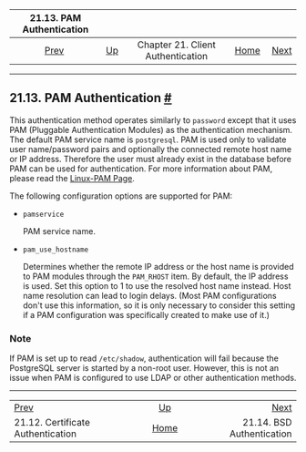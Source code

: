 <!--?xml version="1.0" encoding="UTF-8" standalone="no"?-->

|                  21.13. PAM Authentication                  |                                                                      |                                   |                                                       |                                                    |
| :---------------------------------------------------------: | :------------------------------------------------------------------- | :-------------------------------: | ----------------------------------------------------: | -------------------------------------------------: |
| [Prev](auth-cert.html "21.12. Certificate Authentication")  | [Up](client-authentication.html "Chapter 21. Client Authentication") | Chapter 21. Client Authentication | [Home](index.html "PostgreSQL 17devel Documentation") |  [Next](auth-bsd.html "21.14. BSD Authentication") |

***

## 21.13. PAM Authentication [#](#AUTH-PAM)



This authentication method operates similarly to `password` except that it uses PAM (Pluggable Authentication Modules) as the authentication mechanism. The default PAM service name is `postgresql`. PAM is used only to validate user name/password pairs and optionally the connected remote host name or IP address. Therefore the user must already exist in the database before PAM can be used for authentication. For more information about PAM, please read the [Linux-PAM Page](https://www.kernel.org/pub/linux/libs/pam/).

The following configuration options are supported for PAM:

*   `pamservice`

    PAM service name.

*   `pam_use_hostname`

    Determines whether the remote IP address or the host name is provided to PAM modules through the `PAM_RHOST` item. By default, the IP address is used. Set this option to 1 to use the resolved host name instead. Host name resolution can lead to login delays. (Most PAM configurations don't use this information, so it is only necessary to consider this setting if a PAM configuration was specifically created to make use of it.)

### Note

If PAM is set up to read `/etc/shadow`, authentication will fail because the PostgreSQL server is started by a non-root user. However, this is not an issue when PAM is configured to use LDAP or other authentication methods.

***

|                                                             |                                                                      |                                                    |
| :---------------------------------------------------------- | :------------------------------------------------------------------: | -------------------------------------------------: |
| [Prev](auth-cert.html "21.12. Certificate Authentication")  | [Up](client-authentication.html "Chapter 21. Client Authentication") |  [Next](auth-bsd.html "21.14. BSD Authentication") |
| 21.12. Certificate Authentication                           |         [Home](index.html "PostgreSQL 17devel Documentation")        |                          21.14. BSD Authentication |
